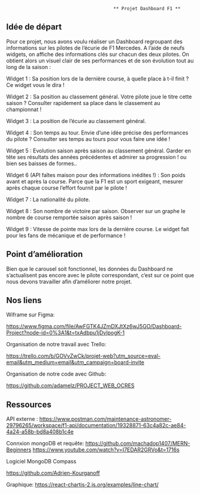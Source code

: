                                             ** Projet Dashboard F1 **

## Idée de départ

Pour ce projet, nous avons voulu réaliser un Dashboard regroupant des informations sur les pilotes de l’écurie de F1 Mercedes. 
A l’aide de neufs widgets, on affiche des informations clés sur chacun des deux pilotes. On obtient alors un visuel clair de ses performances et de son évolution tout au long de la saison :

Widget 1 : Sa position lors de la dernière course, à quelle place à t-il finit ? Ce widget vous le dira !

Widget 2 : Sa position au classement général. Votre pilote joue le titre cette saison ? Consulter rapidement sa place dans le classement au championnat !

Widget 3 : La position de l’écurie au classement général.

Widget 4 : Son temps au tour. Envie d’une idée précise des performances du pilote ? Consulter ses temps au tours pour vous faire une idée !

Widget 5 : Evolution saison après saison au classement général. Garder en tête ses résultats des années précédentes et admirer sa progression ! ou bien ses baisses de formes..

Widget 6 (API faîtes maison pour des informations inédites !) : Son poids avant et après la course. Parce que la F1 est un sport exigeant, mesurer après chaque course l’effort fournit par le pilote !

Widget 7 : La nationalité du pilote.

Widget 8 : Son nombre de victoire par saison. Observer sur un graphe le nombre de course remportée saison après saison !

Widget 9 : Vitesse de pointe max lors de la dernière course. Le widget fait pour les fans de mécanique et de performance !

## Point d’amélioration

Bien que le carousel soit fonctionnel, les données du Dashboard ne s’actualisent pas encore avec le pilote correspondant, c’est sur ce point que nous devons travailler afin d’améliorer notre projet. 

## Nos liens 

Wiframe sur Figma: 

https://www.figma.com/file/AwFGTK4JZmDXJtXz6wJ5GO/Dashboard-Project?node-id=0%3A1&t=txAdbpu1jDvIpogK-1

Organisation de notre travail avec Trello: 

https://trello.com/b/GOVvZwCk/projet-web?utm_source=eval-email&utm_medium=email&utm_campaign=board-invite

Organisation de notre code avec Github:

https://github.com/adamelz/PROJECT_WEB_OCRES

## Ressources 

API externe : 
https://www.postman.com/maintenance-astronomer-29796265/workspace/f1-api/documentation/19328871-63c4a82c-ae84-4a24-a58b-bd8a408b1c4e

Connxion mongoDB et requête: 
https://github.com/machadop1407/MERN-Beginners
https://www.youtube.com/watch?v=I7EDAR2GRVo&t=1716s

Logiciel MongoDB Compass 

https://github.com/Adrien-Kourganoff

Graphique: 
https://react-chartjs-2.js.org/examples/line-chart/

